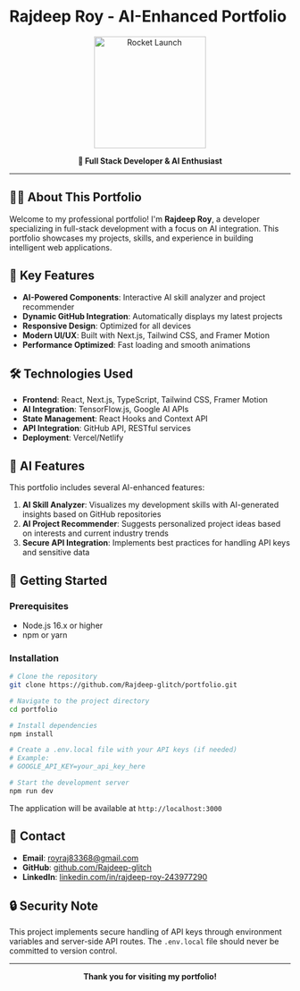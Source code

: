# Rajdeep Roy - AI-Enhanced Portfolio

<p align="center">
  <img src="https://media.giphy.com/media/xT0GqF9CMEgPE5gU7e/giphy.gif" width="200" alt="Rocket Launch" />
</p>

<p align="center">
  <b>🚀 Full Stack Developer & AI Enthusiast</b>
</p>

---

## 👨‍💻 About This Portfolio

Welcome to my professional portfolio! I'm **Rajdeep Roy**, a developer specializing in full-stack development with a focus on AI integration. This portfolio showcases my projects, skills, and experience in building intelligent web applications.

## 🧩 Key Features

- **AI-Powered Components**: Interactive AI skill analyzer and project recommender
- **Dynamic GitHub Integration**: Automatically displays my latest projects
- **Responsive Design**: Optimized for all devices
- **Modern UI/UX**: Built with Next.js, Tailwind CSS, and Framer Motion
- **Performance Optimized**: Fast loading and smooth animations

## 🛠️ Technologies Used

- **Frontend**: React, Next.js, TypeScript, Tailwind CSS, Framer Motion
- **AI Integration**: TensorFlow.js, Google AI APIs
- **State Management**: React Hooks and Context API
- **API Integration**: GitHub API, RESTful services
- **Deployment**: Vercel/Netlify

## 🤖 AI Features

This portfolio includes several AI-enhanced features:

1. **AI Skill Analyzer**: Visualizes my development skills with AI-generated insights based on GitHub repositories
2. **AI Project Recommender**: Suggests personalized project ideas based on interests and current industry trends
3. **Secure API Integration**: Implements best practices for handling API keys and sensitive data

## 🚀 Getting Started

### Prerequisites

- Node.js 16.x or higher
- npm or yarn

### Installation

```bash
# Clone the repository
git clone https://github.com/Rajdeep-glitch/portfolio.git

# Navigate to the project directory
cd portfolio

# Install dependencies
npm install

# Create a .env.local file with your API keys (if needed)
# Example:
# GOOGLE_API_KEY=your_api_key_here

# Start the development server
npm run dev
```

The application will be available at `http://localhost:3000`

## 📱 Contact

- **Email**: [royraj83368@gmail.com](mailto:royraj83368@gmail.com)
- **GitHub**: [github.com/Rajdeep-glitch](https://github.com/Rajdeep-glitch)
- **LinkedIn**: [linkedin.com/in/rajdeep-roy-243977290](https://www.linkedin.com/in/rajdeep-roy-243977290/)

## 🔒 Security Note

This project implements secure handling of API keys through environment variables and server-side API routes. The `.env.local` file should never be committed to version control.

---

<p align="center">
  <b>Thank you for visiting my portfolio!</b>
</p>